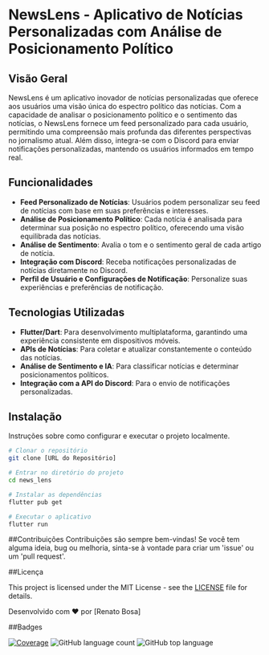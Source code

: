 # NewsLens - Aplicativo de Notícias Personalizadas com Análise de Posicionamento Político

## Visão Geral

NewsLens é um aplicativo inovador de notícias personalizadas que oferece aos usuários uma visão única do espectro político das notícias. Com a capacidade de analisar o posicionamento político e o sentimento das notícias, o NewsLens fornece um feed personalizado para cada usuário, permitindo uma compreensão mais profunda das diferentes perspectivas no jornalismo atual. Além disso, integra-se com o Discord para enviar notificações personalizadas, mantendo os usuários informados em tempo real.

## Funcionalidades

- **Feed Personalizado de Notícias**: Usuários podem personalizar seu feed de notícias com base em suas preferências e interesses.
- **Análise de Posicionamento Político**: Cada notícia é analisada para determinar sua posição no espectro político, oferecendo uma visão equilibrada das notícias.
- **Análise de Sentimento**: Avalia o tom e o sentimento geral de cada artigo de notícia.
- **Integração com Discord**: Receba notificações personalizadas de notícias diretamente no Discord.
- **Perfil de Usuário e Configurações de Notificação**: Personalize suas experiências e preferências de notificação.

## Tecnologias Utilizadas

- **Flutter/Dart**: Para desenvolvimento multiplataforma, garantindo uma experiência consistente em dispositivos móveis.
- **APIs de Notícias**: Para coletar e atualizar constantemente o conteúdo das notícias.
- **Análise de Sentimento e IA**: Para classificar notícias e determinar posicionamentos políticos.
- **Integração com a API do Discord**: Para o envio de notificações personalizadas.

## Instalação

Instruções sobre como configurar e executar o projeto localmente.

```bash
# Clonar o repositório
git clone [URL do Repositório]

# Entrar no diretório do projeto
cd news_lens

# Instalar as dependências
flutter pub get

# Executar o aplicativo
flutter run
```

##Contribuições
Contribuições são sempre bem-vindas! Se você tem alguma ideia, bug ou melhoria, sinta-se à vontade para criar um 'issue' ou um 'pull request'.

##Licença

This project is licensed under the MIT License - see the [LICENSE](LICENSE.md) file for details.

Desenvolvido com ❤️ por [Renato Bosa]


##Badges

[![Coverage](https://img.shields.io/badge/100-100?label=coverage&color=green)](https://devs-digits.github.io/news_app/coverage/html/)
![GitHub language count](https://img.shields.io/github/languages/count/Devs-Digits/news_app)
![GitHub top language](https://img.shields.io/github/languages/top/Devs-Digits/news_app)








